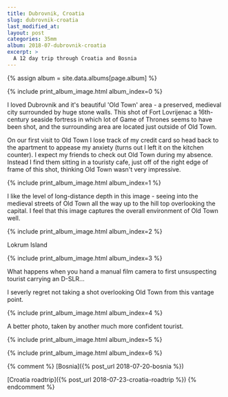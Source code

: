 ```yaml
---
title: Dubrovnik, Croatia
slug: dubrovnik-croatia
last_modified_at:
layout: post
categories: 35mm
album: 2018-07-dubrovnik-croatia
excerpt: >
  A 12 day trip through Croatia and Bosnia
---
```

{% assign album = site.data.albums[page.album] %}

{% include print_album_image.html album_index=0 %}

I loved Dubrovnik and it's beautiful 'Old Town' area - a preserved, medieval city surrounded by huge stone walls. This shot of Fort Lovrijenac a 16th-century seaside fortress in which lot of Game of Thrones seems to have been shot, and the surrounding area are located just outside of Old Town.

On our first visit to Old Town I lose track of my credit card so head back to the apartment to appease my anxiety (turns out I left it on the kitchen counter). I expect my friends to check out Old Town during my absence. Instead I find them sitting in a touristy cafe, just off of the right edge of frame of this shot, thinking Old Town wasn't very impressive.

{% include print_album_image.html album_index=1 %}

I like the level of long-distance depth in this image - seeing into the medieval streets of Old Town all the way up to the hill top overlooking the capital. I feel that this image captures the overall environment of Old Town well.

{% include print_album_image.html album_index=2 %}

Lokrum Island

{% include print_album_image.html album_index=3 %}

What happens when you hand a manual film camera to first unsuspecting tourist carrying an D-SLR...

I severly regret not taking a shot overlooking Old Town from this vantage point.

{% include print_album_image.html album_index=4 %}

A better photo, taken by another much more confident tourist.

{% include print_album_image.html album_index=5 %}

{% include print_album_image.html album_index=6 %}

{% comment %}
[Bosnia]({% post_url 2018-07-20-bosnia %})

[Croatia roadtrip]({% post_url 2018-07-23-croatia-roadtrip %})
{% endcomment %}